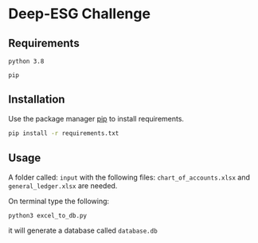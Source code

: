# Deep-ESG Challenge

## Requirements

```
python 3.8
```
```
pip
```

## Installation

Use the package manager [pip](https://pip.pypa.io/en/stable/) to install requirements.

```bash
pip install -r requirements.txt
```

## Usage

A folder called: ```input``` with the following files:
```chart_of_accounts.xlsx``` and ```general_ledger.xlsx``` are needed.

On terminal type the following:

```bash
python3 excel_to_db.py
```

it will generate a database called ```database.db```